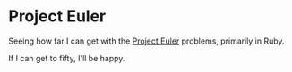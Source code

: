 # Project Euler

Seeing how far I can get with the
[Project Euler](https://projecteuler.net/about)
problems, primarily in Ruby.

If I can get to fifty, I'll be happy.
